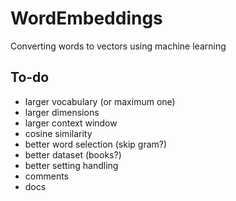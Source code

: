 # WordEmbeddings
Converting words to vectors using machine learning

## To-do
- larger vocabulary (or maximum one)
- larger dimensions
- larger context window
- cosine similarity
- better word selection (skip gram?)
- better dataset (books?)
- better setting handling
- comments
- docs
